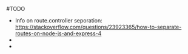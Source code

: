 #TODO

*   Info on route.controller seporation: https://stackoverflow.com/questions/23923365/how-to-separate-routes-on-node-js-and-express-4
*   
*   